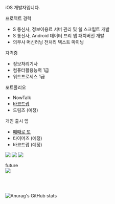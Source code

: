 iOS 개발자입니다.

프로젝트 경력

- S 통신사, 정보이용료 서버 관리 및 쉘 스크립트 개발
- S 통신사, Android 데이터 프리 앱 패치버전 개발
- 의무사 머신러닝 전처리 텍스트 마이닝


자격증

- 정보처리기사
- 컴퓨터활용능력 1급
- 워드프로세스 1급


포트폴리오

- NowTalk
- [바코드랍](https://github.com/Zer95/iOS-PROJECT-Barcodrop)
- 드림즈 (예정)


개인 출시 앱

- [때때로 또](https://github.com/Zer95/iOS-PROJECT-sometimesLotto)
- 타이머즈 (예정)
- 바코드랍 (예정)




<img src="https://img.shields.io/badge/Android-3DDC84?style=flat-square&logo=Android&logoColor=white"/>
<img src="https://img.shields.io/badge/Swift-FA7343?style=flat-square&logo=Swift&logoColor=white"/>
<img src="https://img.shields.io/badge/Linux-FCC624?style=flat-square&logo=Linux&logoColor=white"/>

future 
<br>
<img src="https://img.shields.io/badge/Flutter-02569B?style=flat-square&logo=Flutter&logoColor=white"/>

<br>
<br>

![Anurag's GitHub stats](https://github-readme-stats.vercel.app/api?username=Zer95&show_icons=true&theme=dracula)

